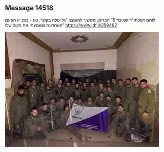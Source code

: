 ## Message 14518

לוחם הפלחו"ד שאיבד 15 חברים, ממשיך למענם:
"גל עולה בקשר, ואז - בום. זו הפעם האחרונה ששמעתי את הקול שלו"
https://www.idf.il/258462

![Photo](14518/14518_photo.jpg)
